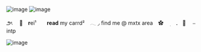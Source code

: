 ![image](https://github.com/lesbianmoshang/lesbianmoshang/assets/170052322/4d125537-fb87-48be-b430-03abf844e6d0)
![image](https://github.com/lesbianmoshang/lesbianmoshang/assets/170052322/c4864f39-680d-4298-afe1-e3675fe56668)

౨ৎ 　🧵　**r**ei¹　　**read** my carrd²　𓂃  ◞
find me @ mxtx area　✿ ⠀ ׅ　． 🦕 　⎯　 intp

 ![image](https://github.com/lesbianmoshang/lesbianmoshang/assets/170052322/4d125537-fb87-48be-b430-03abf844e6d0)
